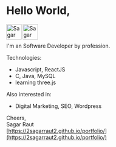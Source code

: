 # Hello World,

<a target="_blank" rel="noopener" href="https://www.linkedin.com/in/2sagarraut2">
  <img align="left" alt="Sagar Raut - LinkedIn" width="40px" src="https://img.icons8.com/fluency/48/000000/linkedin.png"/>
</a>
<a href="mailto:2sagarraut2@gmail.com?Subject=Hello, I would like to connect with you!" target="_blank" rel="noopener">
  <img align="left" alt="Sagar Raut - Gmail" width="40px" src="https://img.icons8.com/color/48/000000/gmail-new.png"/>
</a>
<br />
<br />

I'm an Software Developer by profession.

Technologies:
- Javascript, ReactJS
- C, Java, MySQL
- learning three.js

Also interested in:
- Digital Marketing, SEO, Wordpress

Cheers,  
Sagar Raut  
[https://2sagarraut2.github.io/portfolio/](https://2sagarraut2.github.io/portfolio/)
